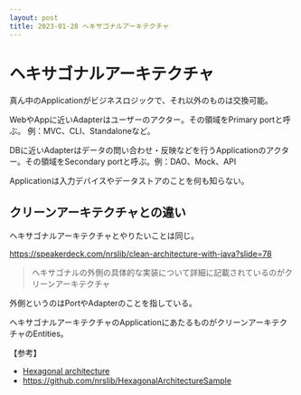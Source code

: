 ```yaml
---
layout: post
title: 2023-01-28 ヘキサゴナルアーキテクチャ
---
```


# ヘキサゴナルアーキテクチャ

真ん中のApplicationがビジネスロジックで、それ以外のものは交換可能。

WebやAppに近いAdapterはユーザーのアクター。その領域をPrimary portと呼ぶ。 例：MVC、CLI、Standaloneなど。

DBに近いAdapterはデータの問い合わせ・反映などを行うApplicationのアクター。その領域をSecondary portと呼ぶ。例：DAO、Mock、API

Applicationは入力デバイスやデータストアのことを何も知らない。

## クリーンアーキテクチャとの違い

ヘキサゴナルアーキテクチャとやりたいことは同じ。

https://speakerdeck.com/nrslib/clean-architecture-with-java?slide=78

> ヘキサゴナルの外側の具体的な実装について詳細に記載されているのがクリーンアーキテクチャ

外側というのはPortやAdapterのことを指している。

ヘキサゴナルアーキテクチャのApplicationにあたるものがクリーンアーキテクチャのEntities。

【参考】
- [Hexagonal architecture](https://nrslib.com/hexagonal-architecture/)
- https://github.com/nrslib/HexagonalArchitectureSample
